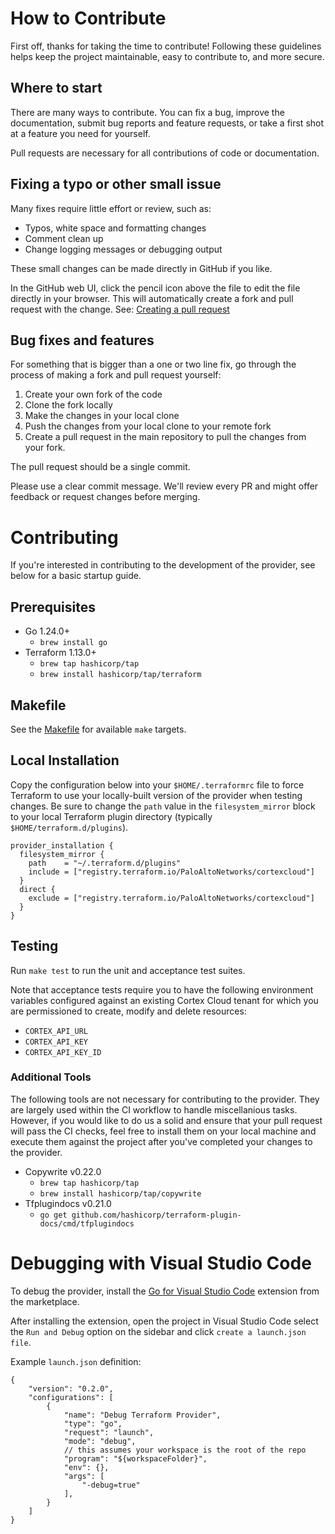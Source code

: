 # How to Contribute

First off, thanks for taking the time to contribute! Following these guidelines helps keep the project maintainable, easy to contribute to, and more secure.

## Where to start
There are many ways to contribute.
You can fix a bug, improve the documentation, submit bug reports and feature requests, or take a first shot at a feature you need for yourself.

Pull requests are necessary for all contributions of code or documentation.

## Fixing a typo or other small issue
Many fixes require little effort or review, such as:

- Typos, white space and formatting changes
- Comment clean up
- Change logging messages or debugging output

These small changes can be made directly in GitHub if you like.

In the GitHub web UI, click the pencil icon above the file to edit the file directly in your browser.
This will automatically create a fork and pull request with the change.
See: [Creating a pull request](https://docs.github.com/en/pull-requests/collaborating-with-pull-requests/proposing-changes-to-your-work-with-pull-requests/creating-a-pull-request)

## Bug fixes and features
For something that is bigger than a one or two line fix, go through the process of making a fork and pull request yourself:

1. Create your own fork of the code
2. Clone the fork locally
3. Make the changes in your local clone
4. Push the changes from your local clone to your remote fork
5. Create a pull request in the main repository to pull the changes from your fork.

The pull request should be a single commit.

Please use a clear commit message. We'll review every PR and might offer feedback or request changes before merging.

# Contributing

If you're interested in contributing to the development of the provider, see below for a basic startup guide.

## Prerequisites

- Go 1.24.0+
  - `brew install go`
- Terraform 1.13.0+
  - `brew tap hashicorp/tap`
  - `brew install hashicorp/tap/terraform`


## Makefile

See the [Makefile](Makefile) for available `make` targets.

## Local Installation

Copy the configuration below into your `$HOME/.terraformrc` file to force Terraform to use your locally-built version of the provider when testing changes. Be sure to change the `path` value in the `filesystem_mirror` block to your local Terraform plugin directory (typically `$HOME/terraform.d/plugins`).

```
provider_installation {
  filesystem_mirror {
    path    = "~/.terraform.d/plugins"
    include = ["registry.terraform.io/PaloAltoNetworks/cortexcloud"]
  }
  direct {
    exclude = ["registry.terraform.io/PaloAltoNetworks/cortexcloud"]
  }
}
```

## Testing

Run `make test` to run the unit and acceptance test suites.

Note that acceptance tests require you to have the following environment variables configured against an existing Cortex Cloud tenant for which you are permissioned to create, modify and delete resources:
- `CORTEX_API_URL`
- `CORTEX_API_KEY`
- `CORTEX_API_KEY_ID`

### Additional Tools

The following tools are not necessary for contributing to the provider. They are largely used within the CI workflow to handle miscellanious tasks. However, if you would like to do us a solid and ensure that your pull request will pass the CI checks, feel free to install them on your local machine and execute them against the project after you've completed your changes to the provider.

- Copywrite v0.22.0
  - `brew tap hashicorp/tap`
  - `brew install hashicorp/tap/copywrite`
- Tfplugindocs v0.21.0
  - `go get github.com/hashicorp/terraform-plugin-docs/cmd/tfplugindocs`

# Debugging with Visual Studio Code

To debug the provider, install the [Go for Visual Studio Code](https://marketplace.visualstudio.com/items?itemName=golang.Go) extension from the marketplace.

After installing the extension, open the project in Visual Studio Code select the `Run and Debug` option on the sidebar and click `create a launch.json file`.

Example `launch.json` definition:

```
{
    "version": "0.2.0",
    "configurations": [
        {
            "name": "Debug Terraform Provider",
            "type": "go",
            "request": "launch",
            "mode": "debug",
            // this assumes your workspace is the root of the repo
            "program": "${workspaceFolder}",
            "env": {},
            "args": [
                "-debug=true"
            ],
        }
    ]
}
```
